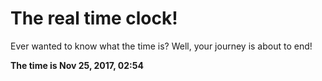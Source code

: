 # The real time clock!

Ever wanted to know what the time is? Well, your journey is about to end!

**The time is Nov 25, 2017, 02:54**
